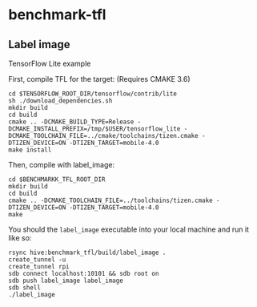# benchmark-tfl

## Label image
TensorFlow Lite example

First, compile TFL for the target: (Requires CMAKE 3.6)

```
cd $TENSORFLOW_ROOT_DIR/tensorflow/contrib/lite
sh ./download_dependencies.sh
mkdir build
cd build
cmake .. -DCMAKE_BUILD_TYPE=Release -DCMAKE_INSTALL_PREFIX=/tmp/$USER/tensorflow_lite -DCMAKE_TOOLCHAIN_FILE=../cmake/toolchains/tizen.cmake -DTIZEN_DEVICE=ON -DTIZEN_TARGET=mobile-4.0
make install
```

Then, compile with label\_image:

```
cd $BENCHMARKK_TFL_ROOT_DIR
mkdir build
cd build
cmake .. -DCMAKE_TOOLCHAIN_FILE=../toolchains/tizen.cmake -DTIZEN_DEVICE=ON -DTIZEN_TARGET=mobile-4.0
make
```

You should the `label_image` executable into your local machine and run it like so:

```
rsync hive:benchmark_tfl/build/label_image .
create_tunnel -u
create_tunnel rpi
sdb connect localhost:10101 && sdb root on
sdb push label_image label_image
sdb shell
./label_image
```